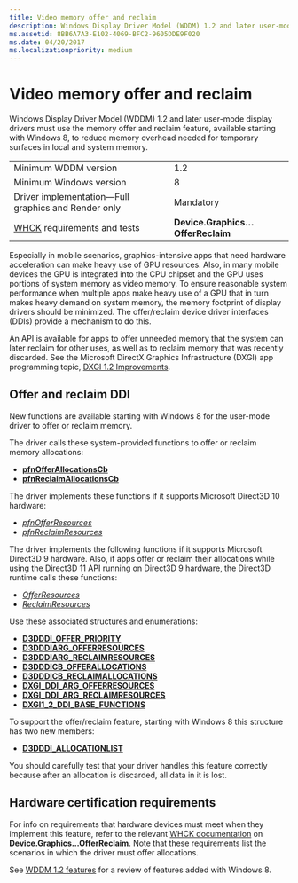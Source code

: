 ```yaml
---
title: Video memory offer and reclaim
description: Windows Display Driver Model (WDDM) 1.2 and later user-mode display drivers must use the memory offer and reclaim feature, available starting with Windows 8, to reduce memory overhead needed for temporary surfaces in local and system memory.
ms.assetid: 8BB6A7A3-E102-4069-BFC2-9605DDE9F020
ms.date: 04/20/2017
ms.localizationpriority: medium
---
```


# Video memory offer and reclaim


Windows Display Driver Model (WDDM) 1.2 and later user-mode display drivers must use the memory offer and reclaim feature, available starting with Windows 8, to reduce memory overhead needed for temporary surfaces in local and system memory.

|                                                                                   |                                  |
|-----------------------------------------------------------------------------------|----------------------------------|
| Minimum WDDM version                                                              | 1.2                              |
| Minimum Windows version                                                           | 8                                |
| Driver implementation—Full graphics and Render only                               | Mandatory                        |
| [WHCK](https://docs.microsoft.com/windows-hardware/test/hlk/windows-hardware-lab-kit) requirements and tests | **Device.Graphics…OfferReclaim** |

 

Especially in mobile scenarios, graphics-intensive apps that need hardware acceleration can make heavy use of GPU resources. Also, in many mobile devices the GPU is integrated into the CPU chipset and the GPU uses portions of system memory as video memory. To ensure reasonable system performance when multiple apps make heavy use of a GPU that in turn makes heavy demand on system memory, the memory footprint of display drivers should be minimized. The offer/reclaim device driver interfaces (DDIs) provide a mechanism to do this.

An API is available for apps to offer unneeded memory that the system can later reclaim for other uses, as well as to reclaim memory that was recently discarded. See the Microsoft DirectX Graphics Infrastructure (DXGI) app programming topic, [DXGI 1.2 Improvements](https://msdn.microsoft.com/library/windows/desktop/hh404490).

## <span id="Offer_and_reclaim_DDI"></span><span id="offer_and_reclaim_ddi"></span><span id="OFFER_AND_RECLAIM_DDI"></span>Offer and reclaim DDI


New functions are available starting with Windows 8 for the user-mode driver to offer or reclaim memory.

The driver calls these system-provided functions to offer or reclaim memory allocations:

-   [**pfnOfferAllocationsCb**](https://msdn.microsoft.com/library/windows/hardware/hh451693)
-   [**pfnReclaimAllocationsCb**](https://msdn.microsoft.com/library/windows/hardware/hh451695)

The driver implements these functions if it supports Microsoft Direct3D 10 hardware:

-   [*pfnOfferResources*](https://msdn.microsoft.com/library/windows/hardware/jj128409)
-   [*pfnReclaimResources*](https://msdn.microsoft.com/library/windows/hardware/hh439828)

The driver implements the following functions if it supports Microsoft Direct3D 9 hardware. Also, if apps offer or reclaim their allocations while using the Direct3D 11 API running on Direct3D 9 hardware, the Direct3D runtime calls these functions:

-   [*OfferResources*](https://msdn.microsoft.com/library/windows/hardware/hh451576)
-   [*ReclaimResources*](https://msdn.microsoft.com/library/windows/hardware/hh439826)

Use these associated structures and enumerations:

-   [**D3DDDI\_OFFER\_PRIORITY**](https://msdn.microsoft.com/library/windows/hardware/hh439275)
-   [**D3DDDIARG\_OFFERRESOURCES**](https://msdn.microsoft.com/library/windows/hardware/hh451078)
-   [**D3DDDIARG\_RECLAIMRESOURCES**](https://msdn.microsoft.com/library/windows/hardware/hh451080)
-   [**D3DDDICB\_OFFERALLOCATIONS**](https://msdn.microsoft.com/library/windows/hardware/hh451158)
-   [**D3DDDICB\_RECLAIMALLOCATIONS**](https://msdn.microsoft.com/library/windows/hardware/hh451159)
-   [**DXGI\_DDI\_ARG\_OFFERRESOURCES**](https://msdn.microsoft.com/library/windows/hardware/hh451228)
-   [**DXGI\_DDI\_ARG\_RECLAIMRESOURCES**](https://msdn.microsoft.com/library/windows/hardware/hh451235)
-   [**DXGI1\_2\_DDI\_BASE\_FUNCTIONS**](https://msdn.microsoft.com/library/windows/hardware/hh451215)

To support the offer/reclaim feature, starting with Windows 8 this structure has two new members:

-   [**D3DDDI\_ALLOCATIONLIST**](https://msdn.microsoft.com/library/windows/hardware/ff544375)

You should carefully test that your driver handles this feature correctly because after an allocation is discarded, all data in it is lost.

## <span id="Hardware_certification_requirements"></span><span id="hardware_certification_requirements"></span><span id="HARDWARE_CERTIFICATION_REQUIREMENTS"></span>Hardware certification requirements


For info on requirements that hardware devices must meet when they implement this feature, refer to the relevant [WHCK documentation](https://docs.microsoft.com/windows-hardware/test/hlk/windows-hardware-lab-kit) on **Device.Graphics…OfferReclaim**. Note that these requirements list the scenarios in which the driver must offer allocations.

See [WDDM 1.2 features](wddm-v1-2-features.md) for a review of features added with Windows 8.

 

 





